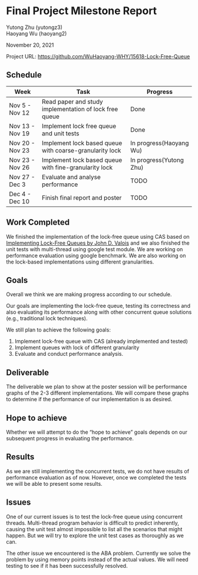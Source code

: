 # Final Project Milestone Report
Yutong Zhu (yutongz3)  
Haoyang Wu (haoyang2)  

November 20, 2021  

Project URL: https://github.com/WuHaoyang-WHY/15618-Lock-Free-Queue

## Schedule
| Week | Task |Progress |  
| --- | --- | --- |
Nov 5 - Nov 12|Read paper and study implementation of lock free queue|Done
Nov 13 - Nov 19|Implement lock free queue and unit tests|Done
Nov 20 - Nov 23|Implement lock based queue with coarse-granularity lock|In progress(Haoyang Wu)
Nov 23 - Nov 26|Implement lock based queue with fine-granularity lock|In progress(Yutong Zhu)
Nov 27 - Dec 3|Evaluate and analyse performance|TODO
Dec 4 - Dec 10|Finish final report and poster|TODO

## Work Completed
We finished the implementation of the lock-free queue using CAS based on [Implementing Lock-Free Queues by John D. Valois](https://people.cs.pitt.edu/~jacklange/teaching/cs2510-f12/papers/implementing_lock_free.pdf) and we also finished the unit tests with multi-thread using google test module. 
We are working on performance evaluation using google benchmark. We are also working on the lock-based implementations using different granularities.

## Goals
Overall we think we are making progress according to our schedule. 

Our goals are implementing the lock-free queue, testing its correctness and also evaluating its performance along with other concurrent queue solutions (e.g., traditional lock techniques).

We still plan to achieve the following goals:

1. Implement lock-free queue with CAS (already implemented and tested)
2. Implement queues with lock of different granularity
3. Evaluate and conduct performance analysis.

## Deliverable
The deliverable we plan to show at the poster session will be performance graphs of the 2-3 different implementations. We will compare these graphs to determine if the performance of our implementation is as desired.

## Hope to achieve
Whether we will attempt to do the “hope to achieve” goals depends on our subsequent progress in evaluating the performance.

## Results
As we are still implementing the concurrent tests, we do not have results of performance evaluation as of now. However, once we completed the tests we will be able to present some results.

## Issues
One of our current issues is to test the lock-free queue using concurrent threads. Multi-thread program behavior is difficult to predict inherently, causing the unit test almost impossible to list all the scenarios that might happen. But we will try to explore the unit test cases as thoroughly as we can.

The other issue we encountered is the ABA problem. Currently we solve the problem by using memory points instead of the actual values. We will need testing to see if it has been successfully resolved.
